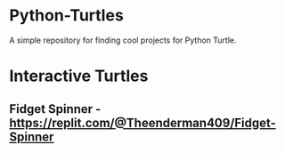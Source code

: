 # Python-Turtles
A simple repository for finding cool projects for Python Turtle.

# Interactive Turtles
## Fidget Spinner - https://replit.com/@Theenderman409/Fidget-Spinner
